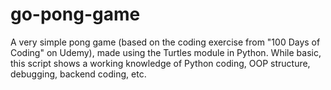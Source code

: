 # go-pong-game
A very simple pong game (based on the coding exercise from "100 Days of Coding" on Udemy), made using the Turtles module in Python. While basic, this script shows a working knowledge of Python coding, OOP structure, debugging, backend coding, etc. 
